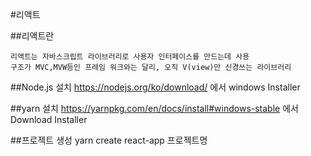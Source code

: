 #리액트

##리액트란

```
리액트는 자바스크립트 라이브러리로 사용자 인터페이스를 만드는데 사용
구조가 MVC,MVW등인 프레임 워크와는 달리, 오직 V(view)만 신경쓰는 라이브러리
```

##Node.js 설치
    https://nodejs.org/ko/download/ 에서 windows Installer

##yarn 설치
    https://yarnpkg.com/en/docs/install#windows-stable 에서 Download Installer

##프로젝트 생성
    yarn create react-app 프로젝트명
